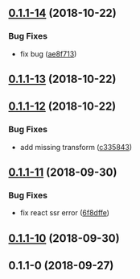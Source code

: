 <a name="0.1.1-14"></a>
## [0.1.1-14](https://github.com/thonatos/Yordles/compare/v0.1.1-13...v0.1.1-14) (2018-10-22)


### Bug Fixes

* fix bug ([ae8f713](https://github.com/thonatos/Yordles/commit/ae8f713))



<a name="0.1.1-13"></a>
## [0.1.1-13](https://github.com/thonatos/Yordles/compare/v0.1.1-12...v0.1.1-13) (2018-10-22)



<a name="0.1.1-12"></a>
## [0.1.1-12](https://github.com/thonatos/Yordles/compare/v0.1.1-11...v0.1.1-12) (2018-10-22)


### Bug Fixes

* add missing transform ([c335843](https://github.com/thonatos/Yordles/commit/c335843))



<a name="0.1.1-11"></a>
## [0.1.1-11](https://github.com/thonatos/Yordles/compare/v0.1.1-10...v0.1.1-11) (2018-09-30)


### Bug Fixes

* fix react ssr error ([6f8dffe](https://github.com/thonatos/Yordles/commit/6f8dffe))



<a name="0.1.1-10"></a>
## [0.1.1-10](https://github.com/thonatos/Yordles/compare/v0.1.1-0...v0.1.1-10) (2018-09-30)



<a name="0.1.1-0"></a>
## 0.1.1-0 (2018-09-27)



